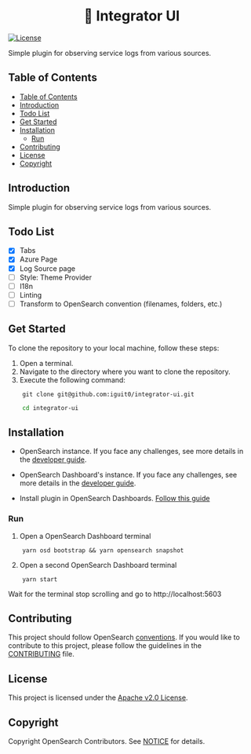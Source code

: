 <h1 align="center">
  🔌 Integrator UI
</h1>

[![License](https://img.shields.io/badge/License-Apache_2.0-blue.svg)](https://opensource.org/licenses/Apache-2.0)

Simple plugin for observing service logs from various sources.

## Table of Contents

- [Table of Contents](#table-of-contents)
- [Introduction](#introduction)
- [Todo List](#todo-list)
- [Get Started](#get-started)
- [Installation](#installation)
  - [Run](#run)
- [Contributing](#contributing)
- [License](#license)
- [Copyright](#copyright)

## Introduction

Simple plugin for observing service logs from various sources.

## Todo List

- [x] Tabs
- [x] Azure Page
- [x] Log Source page
- [ ] Style: Theme Provider
- [ ] I18n
- [ ] Linting
- [ ] Transform to OpenSearch convention (filenames, folders, etc.)

## Get Started

To clone the repository to your local machine, follow these steps:
1. Open a terminal.
2. Navigate to the directory where you want to clone the repository.
3. Execute the following command:

```shell
    git clone git@github.com:iguit0/integrator-ui.git
```

```bash
    cd integrator-ui
```

## Installation

- OpenSearch instance. If you face any challenges, see more details in the [developer guide](https://github.com/opensearch-project/OpenSearch/blob/main/DEVELOPER_GUIDE.md).

- OpenSearch Dashboard's instance. If you face any challenges, see more details in the [developer guide](https://github.com/opensearch-project/OpenSearch-Dashboards/blob/main/DEVELOPER_GUIDE.md).

- Install plugin in OpenSearch Dashboards. [Follow this guide](https://github.com/opensearch-project/opensearch-plugins/blob/main/INSTALLING.md#installing-opensearch-dashboards-plugins)

### Run

1. Open a OpenSearch Dashboard terminal
```shell
    yarn osd bootstrap && yarn opensearch snapshot
```



2. Open a second OpenSearch Dashboard terminal
```shell
    yarn start
```

Wait for the terminal stop scrolling and go to http://localhost:5603

## Contributing

This project should follow OpenSearch [conventions](https://github.com/opensearch-project/OpenSearch-Dashboards/blob/main/src/core/CONVENTIONS.md#plugin-structure).
If you would like to contribute to this project, please follow the guidelines in the [CONTRIBUTING](./CONTRIBUTING.md) file.

## License
This project is licensed under the [Apache v2.0 License](LICENSE.txt).

## Copyright
Copyright OpenSearch Contributors. See [NOTICE](NOTICE.txt) for details.

